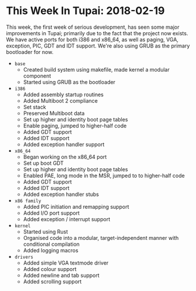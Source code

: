 # This Week In Tupai: 2018-02-19

This week, the first week of serious development, has seen some major improvements in Tupai; primarily due to the fact that the project now exists. We have active ports for both i386 and x86_64, as well as paging, VGA, exception, PIC, GDT and IDT support. We're also using GRUB as the primary bootloader for now.

- `base`
	- Created build system using makefile, made kernel a modular component
	- Started using GRUB as the bootloader
- `i386`
	- Added assembly startup routines
	- Added Multiboot 2 compliance
	- Set stack
	- Preserved Multiboot data
	- Set up higher and identity boot page tables
	- Enable paging, jumped to higher-half code
	- Added GDT support
	- Added IDT support
	- Added exception handler support
- `x86_64`
	- Began working on the x86_64 port
	- Set up boot GDT
	- Set up higher and identity boot page tables
	- Enabled PAE, long mode in the MSR, jumped to to higher-half code
	- Added GDT support
	- Added IDT support
	- Added exception handler stubs
- `x86 family`
	- Added PIC initiation and remapping support
	- Added I/O port support
	- Added exception / interrupt support
- `kernel`
	- Started using Rust
	- Organised code into a modular, target-independent manner with conditional compilation
	- Added logging macros
- `drivers`
	- Added simple VGA textmode driver
	- Added colour support
	- Added newline and tab support
	- Added scrolling support
